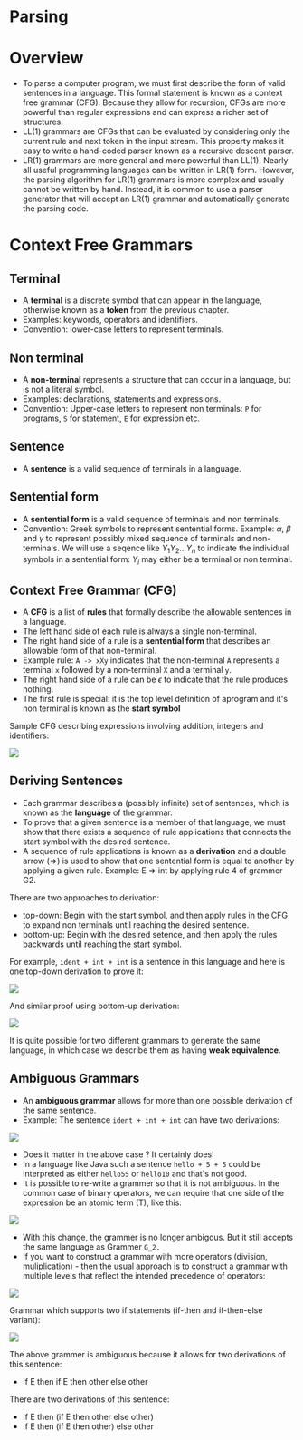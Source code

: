 # Parsing

# Overview

-   To parse a computer program, we must first describe the form of
    valid sentences in a language. This formal statement is known as a
    context free grammar (CFG). Because they allow for recursion, CFGs
    are more powerful than regular expressions and can express a richer
    set of structures.
-   LL(1) grammars are CFGs that can be evaluated by considering only
    the current rule and next token in the input stream. This property
    makes it easy to write a hand-coded parser known as a recursive
    descent parser.
-   LR(1) grammars are more general and more powerful than LL(1). Nearly
    all useful programming languages can be written in LR(1) form.
    However, the parsing algorithm for LR(1) grammars is more complex
    and usually cannot be written by hand. Instead, it is common to use
    a parser generator that will accept an LR(1) grammar and
    automatically generate the parsing code.

# Context Free Grammars

## Terminal

-   A **terminal** is a discrete symbol that can appear in the language,
    otherwise known as a **token** from the previous chapter.
-   Examples: keywords, operators and identifiers.
-   Convention: lower-case letters to represent terminals.

## Non terminal

-   A **non-terminal** represents a structure that can occur in a
    language, but is not a literal symbol.
-   Examples: declarations, statements and expressions.
-   Convention: Upper-case letters to represent non terminals: `P` for
    programs, `S` for statement, `E` for expression etc.

## Sentence

-   A **sentence** is a valid sequence of terminals in a language.

## Sentential form

-   A **sentential form** is a valid sequence of terminals and non
    terminals.
-   Convention: Greek symbols to represent sentential forms. Example:
    *α*, *β* and *γ* to represent possibly mixed sequence of terminals
    and non-terminals. We will use a seqence like
    *Y*<sub>1</sub>*Y*<sub>2</sub>...*Y*<sub>*n*</sub> to indicate the
    individual symbols in a sentential form: *Y*<sub>*i*</sub> may
    either be a terminal or non terminal.

## Context Free Grammar (CFG)

-   A **CFG** is a list of **rules** that formally describe the
    allowable sentences in a language.
-   The left hand side of each rule is always a single non-terminal.
-   The right hand side of a rule is a **sentential form** that
    describes an allowable form of that non-terminal.
-   Example rule: `A -> xXy` indicates that the non-terminal `A`
    represents a terminal `x` followed by a non-terminal `X` and a
    terminal `y`.
-   The right hand side of a rule can be *ϵ* to indicate that the rule
    produces nothing.
-   The first rule is special: it is the top level definition of
    aprogram and it's non terminal is known as the **start symbol**

Sample CFG describing expressions involving addition, integers and
identifiers:

[![](./images/c4_g2.png)](./images/c4_g2.png)

## Deriving Sentences

-   Each grammar describes a (possibly infinite) set of sentences, which
    is known as the **language** of the grammar.
-   To prove that a given sentence is a member of that language, we must
    show that there exists a sequence of rule applications that connects
    the start symbol with the desired sentence.
-   A sequence of rule applications is known as a **derivation** and a
    double arrow (⇒) is used to show that one sentential form is equal
    to another by applying a given rule. Example: E ⇒ int by applying
    rule 4 of grammer G2.

There are two approaches to derivation:

-   top-down: Begin with the start symbol, and then apply rules in the
    CFG to expand non terminals until reaching the desired sentence.
-   bottom-up: Begin with the desired setence, and then apply the rules
    backwards until reaching the start symbol.

For example, `ident + int + int` is a sentence in this language and here
is one top-down derivation to prove it:

[![](./images/c4_g2_top_down.png)](./images/c4_g2_top_down.png)

And similar proof using bottom-up derivation:

![](./images/c4_g2_bottom_up.png)

It is quite possible for two different grammars to generate the same
language, in which case we describe them as having **weak equivalence**.

## Ambiguous Grammars

-   An **ambiguous grammar** allows for more than one possible
    derivation of the same sentence.
-   Example: The sentence `ident + int + int` can have two derivations:

![](./images/c4_ambigous_grammar.png)

-   Does it matter in the above case ? It certainly does!
-   In a language like Java such a sentence `hello + 5 + 5` could be
    interpreted as either `hello55` or `hello10` and that's not good.
-   It is possible to re-write a grammer so that it is not ambiguous. In
    the common case of binary operators, we can require that one side of
    the expression be an atomic term (T), like this:

[![](./images/c4_g3.png)](./images/c4_g3.png)

-   With this change, the grammer is no longer ambigous. But it still
    accepts the same language as Grammer `G_2.`
-   If you want to construct a grammar with more operators (division,
    muliplication) - then the usual approach is to construct a grammar
    with multiple levels that reflect the intended precedence of
    operators:

[![](./images/c4_g4.png)](./images/c4_g4.png)

Grammar which supports two if statements (if-then and if-then-else
variant):

[![](./images/c4_g5.png)](./images/c4_g5.png)

The above grammer is ambiguous because it allows for two derivations of
this sentence:

-   If E then if E then other else other

There are two derivations of this sentence:

-   If E then (if E then other else other)
-   If E then (if E then other) else other
